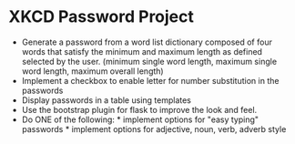 # XKCD Password Project
- Generate a password from a word list dictionary composed of four words that satisfy the minimum and maximum length as defined selected by the user. (minimum single word length, maximum single word length, maximum overall length)
- Implement a checkbox to enable letter for number substitution in the passwords
- Display passwords in a table using templates
- Use the bootstrap plugin for flask to improve the look and feel.
- Do ONE of the following: * implement options for "easy typing" passwords * implement options for adjective, noun, verb, adverb style
